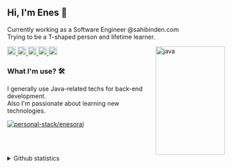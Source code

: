 ## Hi, I'm Enes 👋
Currently working as a Software Engineer @sahibinden.com<br> 
Trying to be a T-shaped person and lifetime learner.<br>

<a href="https://www.linkedin.com/in/enesoral/" target="_blank">
    <img src="https://img.shields.io/badge/-LinkedIn-blue?style=flat-square&logo=Linkedin&logoColor=white" alt="linkedin/enesoral" height=20>
</a>
 <a href="https://medium.com/@oralenes" target="_blank">
    <img src="https://img.shields.io/badge/-Medium-black?style=flat-square&logo=medium" alt="medium/@oralenes" height=20>
</a>
 <a href="https://stackoverflow.com/users/12458332/enesoral" target="_blank">
    <img src="https://img.shields.io/badge/-Stack%20Overflow-FE7A16?style=flat-square&logo=stack-overflow&logoColor=white" alt="stackoverflow/enesoral" height=20>
</a>
 <a href="https://www.hackerrank.com/enesoral" target="_blank">
    <img src="https://img.shields.io/badge/-HackerRank-2EC866?style=flat-square&logo=HackerRank&logoColor=white" alt="hackerrank/enesoral" height=20>
</a>
 <a href="https://twitter.com/_enesoral" target="_blank">
    <img src="https://img.shields.io/badge/-Twitter-%231DA1F2?style=flat-square&logo=twitter&logoColor=white" alt="twitter/_enesoral" height=20>
</a>

<img src="https://user-images.githubusercontent.com/53643180/103628779-86a6fa00-4f50-11eb-807e-c4ed88be4777.png" align="right" alt="java" width=160 height=250>

### What I'm use? 🛠  
I generally use Java-related techs for back-end development. <br>
Also I'm passionate about learning new technologies.

<a href="https://stackshare.io/enesoral/personal-stack">
    <img src="http://img.shields.io/badge/tech-stack-0690fa.svg?style=flat" alt="personal-stack/enesoral">
</a>

<br><br>

<details>
  <summary>Github statistics</summary>

  ![enes's github stats](https://github-readme-stats.vercel.app/api?username=enesoral&show_icons=true)
  ![enes's top languages](https://github-readme-stats.vercel.app/api/top-langs/?username=enesoral&layout=compact)
</details>




